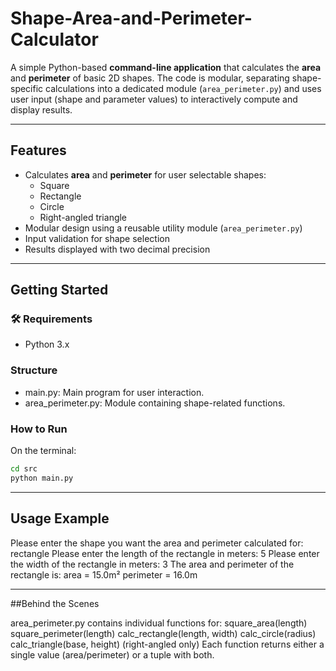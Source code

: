 # Shape-Area-and-Perimeter-Calculator

A simple Python-based **command-line application** that calculates the **area** and **perimeter** of basic 2D shapes. The code is modular, separating shape-specific calculations into a dedicated module (`area_perimeter.py`) and uses user input (shape and parameter values) to interactively compute and display results.

---

## Features

- Calculates **area** and **perimeter** for user selectable shapes:
  - Square
  - Rectangle
  - Circle
  - Right-angled triangle
- Modular design using a reusable utility module (`area_perimeter.py`)
- Input validation for shape selection
- Results displayed with two decimal precision

---

## Getting Started

### 🛠 Requirements
- Python 3.x

### Structure
  - main.py:  Main program for user interaction.
  - area_perimeter.py: Module containing shape-related functions.

### How to Run
On the terminal:
```bash
cd src
python main.py
```
---

## Usage Example

Please enter the shape you want the area and perimeter calculated for: rectangle
Please enter the length of the rectangle in meters: 5
Please enter the width of the rectangle in meters: 3
The area and perimeter of the rectangle is:
area = 15.0m²
perimeter = 16.0m

---

##Behind the Scenes

area_perimeter.py contains individual functions for:
square_area(length)
square_perimeter(length)
calc_rectangle(length, width)
calc_circle(radius)
calc_triangle(base, height) (right-angled only)
Each function returns either a single value (area/perimeter) or a tuple with both.
